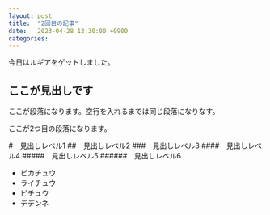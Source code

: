 ```yaml
---
layout: post
title:  "2回目の記事"
date:   2023-04-28 13:30:00 +0900
categories:
---
```

今日はルギアをゲットしました。

## ここが見出しです
ここが段落になります。空行を入れるまでは同じ段落になりなす。

ここが2つ目の段落になります。

#　見出しレベル1
##　見出しレベル2
###　見出しレベル3
####　見出しレベル4
#####　見出しレベル5
######　見出しレベル6
- ピカチュウ
- ライチュウ
- ピチュウ
- デデンネ

